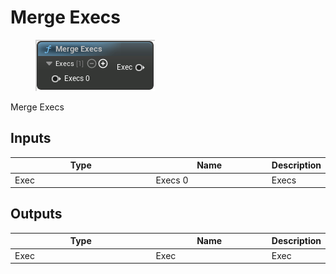 # Merge Execs

<div align="left" data-full-width="false">

<figure><img src="Merge_Execs.png" alt=""><figcaption></figcaption></figure>

</div>

Merge Execs

## Inputs

<table>
<thead><tr><th width="250">Type</th><th width="200">Name</th><th>Description</th></tr></thead>
<tbody>
<tr><td>Exec</td><td>Execs 0</td><td>Execs</td></tr>
</tbody>
</table>

## Outputs

<table>
<thead><tr><th width="250">Type</th><th width="200">Name</th><th>Description</th></tr></thead>
<tbody>
<tr><td>Exec</td><td>Exec</td><td>Exec</td></tr>
</tbody>
</table>